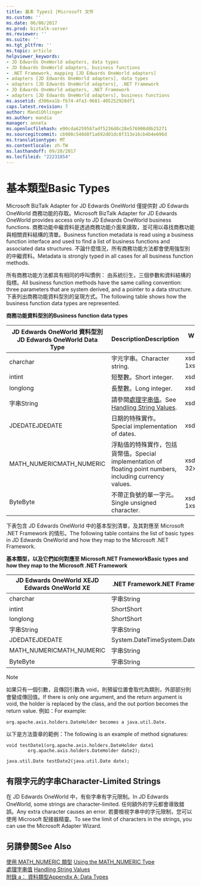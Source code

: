 ```yaml
---
title: 基本 Types1 |Microsoft 文件
ms.custom: ''
ms.date: 06/08/2017
ms.prod: biztalk-server
ms.reviewer: ''
ms.suite: ''
ms.tgt_pltfrm: ''
ms.topic: article
helpviewer_keywords:
- JD Edwards OneWorld adapters, data types
- JD Edwards OneWorld adapters, business functions
- .NET Framework, mapping [JD Edwards OneWorld adapters]
- adapters [JD Edwards OneWorld adapters], data types
- adapters [JD Edwards OneWorld adapters], .NET Framework
- JD Edwards OneWorld adapters, .NET Framework
- adapters [JD Edwards OneWorld adapters], business functions
ms.assetid: d306ea1b-fb74-4fa3-9681-405252928df1
caps.latest.revision: 7
author: MandiOhlinger
ms.author: mandia
manager: anneta
ms.openlocfilehash: e90cda6259567adf5236d0c28e576900d8b25271
ms.sourcegitcommit: cb908c540d8f1a692d01dc8f313e16cb4b4e696d
ms.translationtype: MT
ms.contentlocale: zh-TW
ms.lasthandoff: 09/20/2017
ms.locfileid: "22231854"
---
```

# <a name="basic-types"></a><span data-ttu-id="fec7b-102">基本類型</span><span class="sxs-lookup"><span data-stu-id="fec7b-102">Basic Types</span></span>
<span data-ttu-id="fec7b-103">Microsoft BizTalk Adapter for JD Edwards OneWorld 僅提供對 JD Edwards OneWorld 商務功能的存取。</span><span class="sxs-lookup"><span data-stu-id="fec7b-103">Microsoft BizTalk Adapter for JD Edwards OneWorld provides access only to JD Edwards OneWorld business functions.</span></span> <span data-ttu-id="fec7b-104">商務功能中繼資料是透過商務功能介面來讀取，並可用以尋找商務功能與相關資料結構的清單。</span><span class="sxs-lookup"><span data-stu-id="fec7b-104">Business function metadata is read using a business function interface and used to find a list of business functions and associated data structures.</span></span> <span data-ttu-id="fec7b-105">不論什麼情況，所有商務功能方法都會使用強型別的中繼資料。</span><span class="sxs-lookup"><span data-stu-id="fec7b-105">Metadata is strongly typed in all cases for all business function methods.</span></span>  
  
 <span data-ttu-id="fec7b-106">所有商務功能方法都具有相同的呼叫慣例： 由系統衍生，三個參數和資料結構的指標。</span><span class="sxs-lookup"><span data-stu-id="fec7b-106">All business function methods have the same calling convention: three parameters that are system derived, and a pointer to a data structure.</span></span> <span data-ttu-id="fec7b-107">下表列出商務功能資料型別的呈現方式。</span><span class="sxs-lookup"><span data-stu-id="fec7b-107">The following table shows how the business function data types are represented.</span></span>  
  
 <span data-ttu-id="fec7b-108">**商務功能資料型別的**</span><span class="sxs-lookup"><span data-stu-id="fec7b-108">**Business function data types**</span></span>  
  
|<span data-ttu-id="fec7b-109">JD Edwards OneWorld 資料型別</span><span class="sxs-lookup"><span data-stu-id="fec7b-109">JD Edwards OneWorld Data Type</span></span>|<span data-ttu-id="fec7b-110">Description</span><span class="sxs-lookup"><span data-stu-id="fec7b-110">Description</span></span>|<span data-ttu-id="fec7b-111">WDSL 轉換</span><span class="sxs-lookup"><span data-stu-id="fec7b-111">WDSL Conversion</span></span>|  
|-----------------------------------|-----------------|---------------------|  
|<span data-ttu-id="fec7b-112">char</span><span class="sxs-lookup"><span data-stu-id="fec7b-112">char</span></span>|<span data-ttu-id="fec7b-113">字元字串。</span><span class="sxs-lookup"><span data-stu-id="fec7b-113">Character string.</span></span>|<span data-ttu-id="fec7b-114">xsd:string 1</span><span class="sxs-lookup"><span data-stu-id="fec7b-114">xsd:string of 1</span></span>|  
|<span data-ttu-id="fec7b-115">int</span><span class="sxs-lookup"><span data-stu-id="fec7b-115">int</span></span>|<span data-ttu-id="fec7b-116">短整數。</span><span class="sxs-lookup"><span data-stu-id="fec7b-116">Short integer.</span></span>|<span data-ttu-id="fec7b-117">xsd:short</span><span class="sxs-lookup"><span data-stu-id="fec7b-117">xsd:short</span></span>|  
|<span data-ttu-id="fec7b-118">long</span><span class="sxs-lookup"><span data-stu-id="fec7b-118">long</span></span>|<span data-ttu-id="fec7b-119">長整數。</span><span class="sxs-lookup"><span data-stu-id="fec7b-119">Long integer.</span></span>|<span data-ttu-id="fec7b-120">xsd:short</span><span class="sxs-lookup"><span data-stu-id="fec7b-120">xsd:short</span></span>|  
|<span data-ttu-id="fec7b-121">字串</span><span class="sxs-lookup"><span data-stu-id="fec7b-121">String</span></span>|<span data-ttu-id="fec7b-122">請參閱[處理字串值](../core/handling-string-values1.md)。</span><span class="sxs-lookup"><span data-stu-id="fec7b-122">See [Handling String Values](../core/handling-string-values1.md).</span></span>|<span data-ttu-id="fec7b-123">xsd:string</span><span class="sxs-lookup"><span data-stu-id="fec7b-123">xsd:string</span></span>|  
|<span data-ttu-id="fec7b-124">JDEDATE</span><span class="sxs-lookup"><span data-stu-id="fec7b-124">JDEDATE</span></span>|<span data-ttu-id="fec7b-125">日期的特殊實作。</span><span class="sxs-lookup"><span data-stu-id="fec7b-125">Special implementation of dates.</span></span>|<span data-ttu-id="fec7b-126">xsd:date</span><span class="sxs-lookup"><span data-stu-id="fec7b-126">xsd:date</span></span>|  
|<span data-ttu-id="fec7b-127">MATH_NUMERIC</span><span class="sxs-lookup"><span data-stu-id="fec7b-127">MATH_NUMERIC</span></span>|<span data-ttu-id="fec7b-128">浮點值的特殊實作，包括貨幣值。</span><span class="sxs-lookup"><span data-stu-id="fec7b-128">Special implementation of floating point numbers, including currency values.</span></span>|<span data-ttu-id="fec7b-129">xsd: string 為 32</span><span class="sxs-lookup"><span data-stu-id="fec7b-129">xsd:string of 32</span></span>|  
|<span data-ttu-id="fec7b-130">Byte</span><span class="sxs-lookup"><span data-stu-id="fec7b-130">Byte</span></span>|<span data-ttu-id="fec7b-131">不帶正負號的單一字元。</span><span class="sxs-lookup"><span data-stu-id="fec7b-131">Single unsigned character.</span></span>|<span data-ttu-id="fec7b-132">xsd:string 1</span><span class="sxs-lookup"><span data-stu-id="fec7b-132">xsd:string of 1</span></span>|  
  
 <span data-ttu-id="fec7b-133">下表包含 JD Edwards OneWorld 中的基本型別清單，及其對應至 Microsoft .NET Framework 的情形。</span><span class="sxs-lookup"><span data-stu-id="fec7b-133">The following table contains the list of basic types in JD Edwards OneWorld and how they map to the Microsoft .NET Framework.</span></span>  
  
 <span data-ttu-id="fec7b-134">**基本類型，以及它們如何對應至 Microsoft.NET Framework**</span><span class="sxs-lookup"><span data-stu-id="fec7b-134">**Basic types and how they map to the Microsoft .NET Framework**</span></span>  
  
|<span data-ttu-id="fec7b-135">JD Edwards OneWorld XE</span><span class="sxs-lookup"><span data-stu-id="fec7b-135">JD Edwards OneWorld XE</span></span>|<span data-ttu-id="fec7b-136">.NET Framework</span><span class="sxs-lookup"><span data-stu-id="fec7b-136">.NET Framework</span></span>|  
|----------------------------|--------------------|  
|<span data-ttu-id="fec7b-137">char</span><span class="sxs-lookup"><span data-stu-id="fec7b-137">char</span></span>|<span data-ttu-id="fec7b-138">字串</span><span class="sxs-lookup"><span data-stu-id="fec7b-138">String</span></span>|  
|<span data-ttu-id="fec7b-139">int</span><span class="sxs-lookup"><span data-stu-id="fec7b-139">int</span></span>|<span data-ttu-id="fec7b-140">Short</span><span class="sxs-lookup"><span data-stu-id="fec7b-140">Short</span></span>|  
|<span data-ttu-id="fec7b-141">long</span><span class="sxs-lookup"><span data-stu-id="fec7b-141">long</span></span>|<span data-ttu-id="fec7b-142">Short</span><span class="sxs-lookup"><span data-stu-id="fec7b-142">Short</span></span>|  
|<span data-ttu-id="fec7b-143">字串</span><span class="sxs-lookup"><span data-stu-id="fec7b-143">String</span></span>|<span data-ttu-id="fec7b-144">字串</span><span class="sxs-lookup"><span data-stu-id="fec7b-144">String</span></span>|  
|<span data-ttu-id="fec7b-145">JDEDATE</span><span class="sxs-lookup"><span data-stu-id="fec7b-145">JDEDATE</span></span>|<span data-ttu-id="fec7b-146">System.DateTime</span><span class="sxs-lookup"><span data-stu-id="fec7b-146">System.DateTime</span></span>|  
|<span data-ttu-id="fec7b-147">MATH_NUMERIC</span><span class="sxs-lookup"><span data-stu-id="fec7b-147">MATH_NUMERIC</span></span>|<span data-ttu-id="fec7b-148">字串</span><span class="sxs-lookup"><span data-stu-id="fec7b-148">String</span></span>|  
|<span data-ttu-id="fec7b-149">Byte</span><span class="sxs-lookup"><span data-stu-id="fec7b-149">Byte</span></span>|<span data-ttu-id="fec7b-150">字串</span><span class="sxs-lookup"><span data-stu-id="fec7b-150">String</span></span>|  
  
> [!NOTE]
>  <span data-ttu-id="fec7b-151">如果只有一個引數，且傳回引數為 void，則預留位置會取代為類別，外部部分則會變成傳回值。</span><span class="sxs-lookup"><span data-stu-id="fec7b-151">If there is only one argument, and the return argument is void, the holder is replaced by the class, and the out portion becomes the return value.</span></span> <span data-ttu-id="fec7b-152">例如：</span><span class="sxs-lookup"><span data-stu-id="fec7b-152">For example:</span></span>  
  
```  
org.apache.axis.holders.DateHolder becomes a java.util.Date.   
```  
  
 <span data-ttu-id="fec7b-153">以下是方法簽章的範例：</span><span class="sxs-lookup"><span data-stu-id="fec7b-153">The following is an example of method signatures:</span></span>  
  
```  
void testDate1(org.apache.axis.holders.DateHolder date1  
        org.apache.axis.holders.DateHolder date2);  
  
java.util.Date testDate2(java.util.Date date);  
```  
  
## <a name="character-limited-strings"></a><span data-ttu-id="fec7b-154">有限字元的字串</span><span class="sxs-lookup"><span data-stu-id="fec7b-154">Character-Limited Strings</span></span>  
 <span data-ttu-id="fec7b-155">在 JD Edwards OneWorld 中，有些字串有字元限制。</span><span class="sxs-lookup"><span data-stu-id="fec7b-155">In JD Edwards OneWorld, some strings are character-limited.</span></span> <span data-ttu-id="fec7b-156">任何額外的字元都會導致錯誤。</span><span class="sxs-lookup"><span data-stu-id="fec7b-156">Any extra character causes an error.</span></span> <span data-ttu-id="fec7b-157">若要檢視字串中的字元限制，您可以使用 Microsoft 配接器精靈。</span><span class="sxs-lookup"><span data-stu-id="fec7b-157">To see the limit of characters in the strings, you can use the Microsoft Adapter Wizard.</span></span>  
  
## <a name="see-also"></a><span data-ttu-id="fec7b-158">另請參閱</span><span class="sxs-lookup"><span data-stu-id="fec7b-158">See Also</span></span>  
 <span data-ttu-id="fec7b-159">[使用 MATH_NUMERIC 類型](../core/using-the-math-numeric-type2.md) </span><span class="sxs-lookup"><span data-stu-id="fec7b-159">[Using the MATH_NUMERIC Type](../core/using-the-math-numeric-type2.md) </span></span>  
 <span data-ttu-id="fec7b-160">[處理字串值](../core/handling-string-values1.md) </span><span class="sxs-lookup"><span data-stu-id="fec7b-160">[Handling String Values](../core/handling-string-values1.md) </span></span>  
 [<span data-ttu-id="fec7b-161">附錄 a： 資料類型</span><span class="sxs-lookup"><span data-stu-id="fec7b-161">Appendix A: Data Types</span></span>](../core/appendix-a-data-types.md)